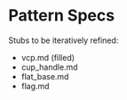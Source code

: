 # Pattern Specs

Stubs to be iteratively refined:
- vcp.md (filled)
- cup_handle.md
- flat_base.md
- flag.md
